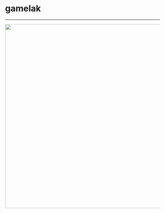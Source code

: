 # gamelak
------------
<p align = "center">
  <img src="https://raw.githubusercontent.com/anvndev/gamelak/main/LAK%20GAME/background1.jpg" width = "600">
  </p>
